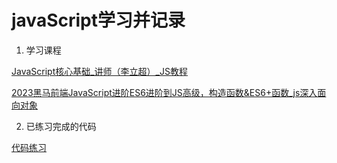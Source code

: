 # javaScript学习并记录

1. 学习课程

[JavaScript核心基础_讲师（李立超）_JS教程](https://www.bilibili.com/video/BV1mG411h7aD)



[2023黑马前端JavaScript进阶ES6进阶到JS高级，构造函数&ES6+函数_js深入面向对象](https://www.bilibili.com/video/BV1VL411h72F)

2. 已练习完成的代码

[代码练习](https://github.com/zhao-farmer/learning-front-script/tree/main/javascript)
